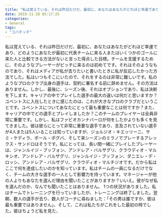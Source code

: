 ```yaml
---
title: "私は覚えている、それは昨日だけだ、最初に、あなたはあなたがどれほど幸運であり、どのようにあなたが最初に代表チームに来る人またはいくつかのゴールに来た人と比較できる方法がないと言った得点した目標。"
date: 2019-11-28 05:17:25
categories:
- General
tags:
- "コバチッチ"
---
```


私は覚えている、それは昨日だけだ、最初に、あなたはあなたがどれほど幸運であり、どのようにあなたが最初に代表チームに来る人またはいくつかのゴールに来た人と比較できる方法がないと言った得点した目標。チームを支援するために、そのようなプレーヤーがピッチに来るのは初めてです。それはそのようなものであり、それはメディアが私が去りたいと書いたときに私が反応したかった方法でした。私はいつもそこにいたので、それをするのは非常に難しいです。私のようなプロのクラブ出身の選手は、契約に署名する前に辞めません。その方法はありません。しかし、最後に、シーズン後、それはオプションであり、私は決断を下します。キャリアの中でプレイした選手の最大の違いは何だと思いますか？ユベントスに入社したときに感じたのは、これが大きなプロのクラブだということです。ユベントスについてあなたにとって最も重要なことは何ですか？また、キャリアの中でどの選手とプレイしましたか？このチームのプレイヤーは全員非常に重要です。しかし、私はファビオカンナバーロが何をしたかよりも多くを見てきました。彼は彼らにとって非常に重要な選手であり、言及されていない選手が4人または5人いることは知っていますが、ジョルジオ・キエッリーニ、サミ・ケディラ、ポール・ポグバ、そして来シーズンのミラノでプレーするアレックス・サンドロはそうです。私にとっては、長い間一緒にプレイしたプレーヤーは、ジャンルイジ・ブッフォン、アンドレア・バルザグリ、クラウディオ・マルキシオ、アンドレア・バルザグリ、ジャンルイジ・ブッフォン、ダニエレ・デ・ロッシ、アンドレア・バルザグリ、クラウディオ・マルチジオです。だから私はここで何を達成したいのかを知っています。私はチームの一員になるだけでなく、チームの大きな選手の一人として影響力を持っています。マネージャーが他の人よりもあなたを選んだ理由を聞いたことがありますか？いいえ。彼がなぜ私を選んだのか、なんでも聞いたことはありません。 1つの状況がありました。私はチームでトレーニングを行っていましたが、トレーニングは終了しました。翌朝、数人の選手が去り、数人がコーチに尋ねました：「その男は誰ですか、彼は最も重要ではありません」、そして、これは私たちがこれをした最初の時でした。彼はちょうど私を見た、
